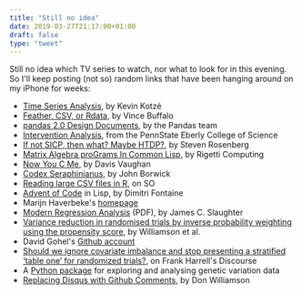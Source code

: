 ```yaml
---
title: "Still no idea"
date: 2019-03-27T21:17:00+01:00
draft: false
type: "tweet"
---
```


Still no idea which TV series to watch, nor what to look for in this evening.
So I'll keep posting (not so) random links that have been hanging around on my
iPhone for weeks:

-   [Time Series Analysis](https://www.economodel.com/time-series-analysis), by Kevin Kotzé
-   [Feather, CSV, or Rdata](https://github.com/vsbuffalo/devnotes/wiki/Feather,-CSV,-or-Rdata), by Vince Buffalo
-   [pandas 2.0 Design Documents](https://pandas-dev.github.io/pandas2/), by the Pandas team
-   [Intervention Analysis](https://newonlinecourses.science.psu.edu/stat510/node/76/), from the PennState Eberly College of Science
-   [If not SICP, then what? Maybe HTDP?](http://stevenrosenberg.net/blog/programming/lisp/), by Steven Rosenberg
-   [Matrix Algebra proGrams In Common Lisp](https://github.com/rigetti/magicl/blob/master/README.md), by Rigetti Computing
-   [Now You C Me](https://blog.davisvaughan.com/2019/03/02/now-you-c-me/), by Davis Vaughan
-   [Codex Seraphinianus](http://www.johnborwick.com/2019/02/26/codex-seraphinianus.html), by John Borwick
-   [Reading large CSV files in R](https://stackoverflow.com/a/38536279), on SO
-   [Advent of Code](https://github.com/dimitri/AdventOfCode?files=1) in Lisp, by Dimitri Fontaine
-   Marijn Haverbeke's [homepage](http://marijnhaverbeke.nl)
-   [Modern Regression Analysis](http://biostat.mc.vanderbilt.edu/wiki/pub/Main/CourseBios312/covariates.pdf) (PDF), by James C. Slaughter
-   [Variance reduction in randomised trials by inverse probability weighting using
    the propensity score](https://onlinelibrary.wiley.com/doi/full/10.1002/sim.5991), by Williamson et al.
-   David Gohel's [Github account](https://github.com/davidgohel)
-   [Should we ignore covariate imbalance and stop presenting a stratified ‘table
    one’ for randomized trials?](https://discourse.datamethods.org/t/should-we-ignore-covariate-imbalance-and-stop-presenting-a-stratified-table-one-for-randomized-trials/547), on Frank Harrell's Discourse
-   A [Python package](https://github.com/cggh/scikit-allel) for exploring and analysing genetic variation data
-   [Replacing Disqus with Github Comments](http://donw.io/post/github-comments/), by Don Williamson
